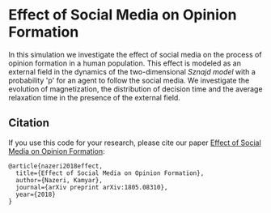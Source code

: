 # Effect of Social Media on Opinion Formation
In this simulation we investigate the effect of social media on the process of opinion formation in a human population. This effect is modeled as an external field in the dynamics of the two-dimensional *Sznajd model* with a probability 'p' for an agent to follow the social media. We investigate the evolution of magnetization, the distribution of decision time and the average relaxation time in the presence of the external field.

## Citation
If you use this code for your research, please cite our paper <a href="https://arxiv.org/abs/1805.08310">Effect of Social Media on Opinion Formation</a>:

```
@article{nazeri2018effect,
  title={Effect of Social Media on Opinion Formation},
  author={Nazeri, Kamyar},
  journal={arXiv preprint arXiv:1805.08310},
  year={2018}
}
```
